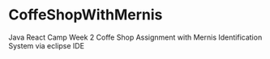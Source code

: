 # CoffeShopWithMernis
Java React Camp Week 2 Coffe Shop Assignment with Mernis Identification System via eclipse IDE
